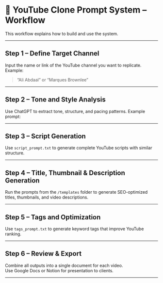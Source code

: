 # 🧩 YouTube Clone Prompt System – Workflow

This workflow explains how to build and use the system.

---

## Step 1 – Define Target Channel
Input the name or link of the YouTube channel you want to replicate.
Example:
> “Ali Abdaal” or “Marques Brownlee”

---

## Step 2 – Tone and Style Analysis
Use ChatGPT to extract tone, structure, and pacing patterns.
Example prompt:


---

## Step 3 – Script Generation
Use `script_prompt.txt` to generate complete YouTube scripts with similar structure.

---

## Step 4 – Title, Thumbnail & Description Generation
Run the prompts from the `/templates` folder to generate SEO-optimized titles, thumbnails, and video descriptions.

---

## Step 5 – Tags and Optimization
Use `tags_prompt.txt` to generate keyword tags that improve YouTube ranking.

---

## Step 6 – Review & Export
Combine all outputs into a single document for each video.  
Use Google Docs or Notion for presentation to clients.

---
